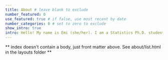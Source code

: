 ```yaml
---
title: About # leave blank to exclude
number_featured: 0 
use_featured: true # if false, use most recent by date
number_categories: 0 # set to zero to exclude
show_intro: true
intro: Hello! My name is Emi (she/her). I am a Statistics Ph.D. student and Dean's Distinguished Graduate Fellow at Penn State. I completed my bachelor's degree in Mathematics at UC Irvine in 2024. <br><br> I have research experiences in diverse area of fields including applied mathematics, statistics, medicine, and education. Currently, my research areas involve statistics education and statistical network science. My goal is to contribute to the rapid-growing field of data science by providing tools that are both efficient and accessible. <br><br> In addition to my research work, I've actively participated in organizations like [Data @ UCI](https://www.dataatuci.com/), [Undergraduate Mathematics Committee](https://facesinmathematics.weebly.com/), and [Math CEO](https://sites.ps.uci.edu/mathceo/) where I nurtured my passion for growing and improving the communities for mathematics and data sciences. Outside of academics, I enjoy running, climbing, and trying out fun vegan food.
---
```


** index doesn't contain a body, just front matter above.
See about/list.html in the layouts folder **